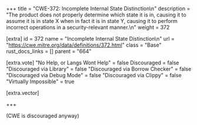 +++
title = "CWE-372: Incomplete Internal State Distinction\n"
description = "The product does not properly determine which state it is in, causing it to assume it is in state X when in fact it is in state Y, causing it to perform incorrect operations in a security-relevant manner.\n"
weight = 372

[extra]
id = 372
name = "Incomplete Internal State Distinction\n"
url = "https://cwe.mitre.org/data/definitions/372.html"
class = "Base"
rust_docs_links = []
parent = "664"

[extra.vote]
"No Help, or Langs Wont Help" = false
Discouraged = false
"Discouraged via Library" = false
"Discouraged via Borrow Checker" = false
"Discouraged via Debug Mode" = false
"Discouraged via Clippy" = false
"Virtually Impossible" = true

[extra.vector]

+++

(CWE is discouraged anyway)